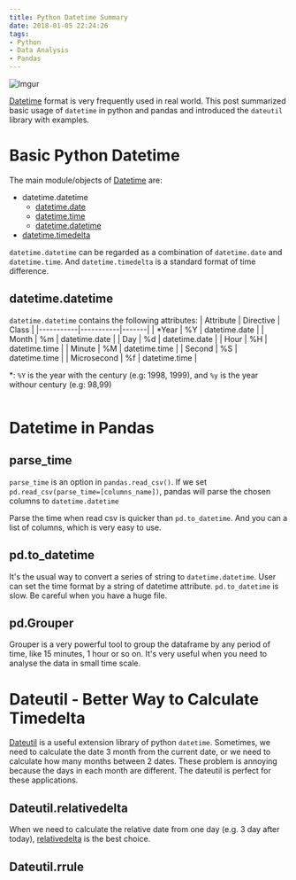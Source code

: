 ```yaml
---
title: Python Datetime Summary
date: 2018-01-05 22:24:26
tags:
- Python
- Data Analysis
- Pandas
---
```

![Imgur](https://i.imgur.com/96bnqVr.png)

[Datetime](https://docs.python.org/3/library/datetime.html) format is very frequently used in real world. This post summarized basic usage of `datetime` in python and pandas and introduced the `dateutil` library with examples.
<!--more-->
# Basic Python Datetime
The main module/objects of [Datetime](https://docs.python.org/3/library/datetime.html)
are:
- datetime.datetime
    + [datetime.date](https://docs.python.org/3/library/datetime.html#datetime.date)
    + [datetime.time](https://docs.python.org/3/library/datetime.html#datetime.time)
    + [datetime.datetime](https://docs.python.org/3/library/datetime.html#datetime.datetime)
- [datetime.timedelta](https://docs.python.org/3/library/datetime.html#datetime.timedelta)

`datetime.datetime` can be regarded as a combination of `datetime.date` and `datetime.time`. And `datetime.timedelta` is a standard format of time difference. 

## datetime.datetime
`datetime.datetime` contains the following attributes: 
| Attribute | Directive | Class |
|-----------|-----------|-------|
|     *Year    |    %Y       |    datetime.date   |
|      Month     |    %m       |    datetime.date   |
|      Day     |     %d      |   datetime.date    |
|     Hour      |    %H       |    datetime.time   |
|      Minute     |    %M       |    datetime.time  |
|      Second     |     %S      |   datetime.time    |
|      Microsecond     |    %f       |    datetime.time  |

*: `%Y` is the year with the century (e.g: 1998, 1999), and `%y` is the year withour century (e.g: 98,99)



```python 


```


# Datetime in Pandas
## parse_time
`parse_time` is an option in `pandas.read_csv()`. If we set `pd.read_csv(parse_time=[columns_name])`, pandas will parse the chosen columns to `datetime.datetime`

Parse the time when read csv is quicker than `pd.to_datetime`. And you can a list of columns, which is very easy to use.

## pd.to_datetime
It's the usual way to convert a series of string to `datetime.datetime`. User can set the time format by a string of datetime attribute. 
`pd.to_datetime` is slow. Be careful when you have a huge file. 
## pd.Grouper
Grouper is a very powerful tool to group the dataframe by any period of time, like 15 minutes, 1 hour or so on. It's very useful when you need to analyse the data in small time scale.


# Dateutil - Better Way to Calculate Timedelta 
[Dateutil](https://dateutil.readthedocs.io/en/stable/) is a useful extension library of python `datetime`. Sometimes, we need to calculate the date 3 month from the current date, or we need to calculate how many months between 2 dates. These problem is annoying because the days in each month are different. The dateutil is perfect for these applications.

## Dateutil.relativedelta
When we need to calculate the relative date from one day (e.g. 3 day after today), [relativedelta]() is the best choice.

## Dateutil.rrule




















